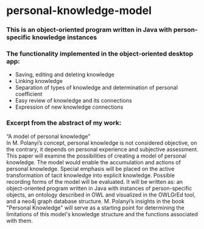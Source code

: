# personal-knowledge-model

<h3> This is an object-oriented program written in Java with person-specific knowledge instances </h3>

<h3>The functionality implemented in the object-oriented desktop app:</h3>

<ul>
  <li>Saving, editing and deleting knowledge</li>
  <li>Linking knowledge</li>
  <li>Separation of types of knowledge and determination of personal coefficient</li>
  <li>Easy review of knowledge and its connections</li>
  <li>Expression of new knowledge connections</li>
</ul>

<h3> Excerpt from the abstract of my work: </h3>

<p>
“A model of personal knowledge” <br>
In M. Polanyi’s concept, personal knowledge is not considered objective, on the contrary,
it depends on personal experience and subjective assessment. This paper will examine the
possibilities of creating a model of personal knowledge. The model would enable the
accumulation and actions of personal knowledge. Special emphasis will be placed on the active
transformation of tacit knowledge into explicit knowledge. Possible recording forms of the
model will be evaluated. It will be written as: an object-oriented program written in Java with
instances of person-specific objects, an ontology described in OWL and visualized in the
OWLGrEd tool, and a neo4j graph database structure. M. Polanyi’s insights in the book
"Personal Knowledge" will serve as a starting point for determining the limitations of this
model's knowledge structure and the functions associated with them.
</p>
